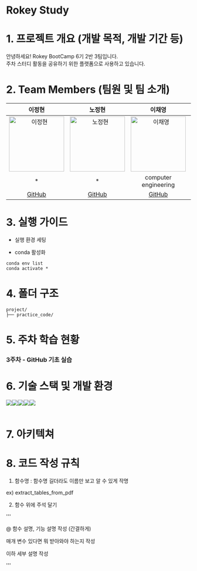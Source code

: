# Rokey Study

# 1. 프로젝트 개요 (개발 목적, 개발 기간 등)

안녕하세요! Rokey BootCamp 6기 2반 3팀입니다. <br />
주차 스터디 활동을 공유하기 위한 플랫폼으로 사용하고 있습니다.

# 2. Team Members (팀원 및 팀 소개)
  
| 이정현 | 노정현 | 이채영 | * |
|:------:|:------:|:------:|:------:|
| <img src="https://github.com/user-attachments/assets/86b2f0a0-4f78-4295-b312-8b93bfe75287" alt="이정현" width="150"> | <img src="https://github.com/user-attachments/assets/86b2f0a0-4f78-4295-b312-8b93bfe75287" alt="노정현" width="150"> | <img src="https://github.com/user-attachments/assets/86b2f0a0-4f78-4295-b312-8b93bfe75287" alt="이채영" width="150"> | <img src="https://github.com/user-attachments/assets/86b2f0a0-4f78-4295-b312-8b93bfe75287" alt="*" width="150"> |
| * | * | computer engineering | * |
| [GitHub](https://github.com/abbeyroad1027-glitch) | [GitHub](*) | [GitHub](https://github.com/yichaeyoung) | [GitHub](*) |


# 3. 실행 가이드

- 실행 환경 세팅
  
- conda 활성화

```plaintext
conda env list
conda activate *
```
# 4. 폴더 구조

```plaintext
project/
├── practice_code/
```

# 5. 주차 학습 현황

### 3주차 - GitHub 기초 실습



# 6. 기술 스택 및 개발 환경

<div style="display:flex; flex-direction:row;">
  <img src="https://img.shields.io/badge/Python-3776AB?style=flat&logo=Python&logoColor=white" />
  <img src="https://img.shields.io/badge/LangChain-1C3C3C?style=flat&logo=LangChain&logoColor=white" />
  <img src="https://img.shields.io/badge/visual%20studio%20code-%23007ACC.svg?&style=flat&logo=visual%20studio%20code&logoColor=white" />
  <img src="https://img.shields.io/badge/github-%23181717.svg?&style=flaat&logo=github&logoColor=white" />
  <img src="https://img.shields.io/badge/notion-%23000000.svg?&style=flat&logo=notion&logoColor=white" />
</div><br>

# 7. 아키텍쳐

# 8. 코드 작성 규칙
1. 함수명 : 함수명 길더라도 이름만 보고 알 수 있게 작명

  ex) extract_tables_from_pdf

2. 함수 위에 주석 달기

  '''
  
  @ 함수 설명, 기능 설명 작성 (간결하게)
  
  매개 변수 있다면 뭐 받아와야 하는지 작성
  
  이하 세부 설명 작성
  
  '''
